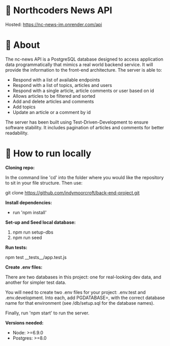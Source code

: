 # 📰 Northcoders News API

Hosted: https://nc-news-im.onrender.com/api

# 🤖 About

The nc-news API is a PostgreSQL database designed to access application data programmatically that mimics a real world backend service. It will provide the information to the front-end architecture. The server is able to:

- Respond with a list of available endpoints
- Respond with a list of topics, articles and users
- Respond with a single article, article comments or user based on id
- Allows articles to be filtered and sorted
- Add and delete articles and comments
- Add topics
- Update an article or a comment by id

The server has been built using Test-Driven-Development to ensure software stability. It includes pagination of articles and comments for better readability.

# 📝 How to run locally

**Cloning repo:**

In the command line 'cd' into the folder where you would like the repository to sit in your file structure. Then use:

git clone https://github.com/indymoorcroft/back-end-project.git

**Install dependencies:**

- run 'npm install'

**Set-up and Seed local database:**

1. npm run setup-dbs
2. npm run seed

**Run tests:**

npm test \_\_tests\_\_/app.test.js

**Create .env files:**

There are two databases in this project: one for real-looking dev data, and another for simpler test data.

You will need to create two .env files for your project: .env.test and .env.development. Into each, add PGDATABASE=, with the correct database name for that environment (see /db/setup.sql for the database names).

Finally, run 'npm start' to run the server.

**Versions needed:**

- Node: >=6.9.0
- Postgres: >=8.0
